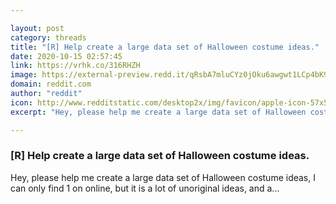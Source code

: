 ```yaml
---

layout: post
category: threads
title: "[R] Help create a large data set of Halloween costume ideas."
date: 2020-10-15 02:57:45
link: https://vrhk.co/316RHZH
image: https://external-preview.redd.it/qRsbA7mluCYz0jOku6awgwt1LCp4bK9LOa9Gb0ibfQQ.jpg?width=1200&height=628.272251309&auto=webp&crop=1200:628.272251309,smart&s=2e6a8c6db1a7fd86122bf6d965775a62173933a9
domain: reddit.com
author: "reddit"
icon: http://www.redditstatic.com/desktop2x/img/favicon/apple-icon-57x57.png
excerpt: "Hey, please help me create a large data set of Halloween costume ideas, I can only find 1 on online, but it is a lot of unoriginal ideas, and a..."

---
```


### [R] Help create a large data set of Halloween costume ideas.

Hey, please help me create a large data set of Halloween costume ideas, I can only find 1 on online, but it is a lot of unoriginal ideas, and a...